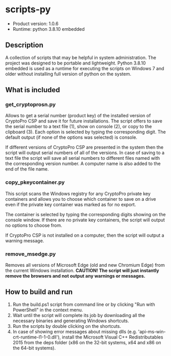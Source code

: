 # scripts-py
* Product version: 1.0.6
* Runtime: python 3.8.10 embedded

## Description
A collection of scripts that may be helpful in system administration. The project was designed to be portable and lightweight. Python 3.8.10 embedded is used as a runtime for executing the scripts on Windows 7 and older without installing full version of python on the system.

## What is included
### get_cryptoprosn.py
Allows to get a serial number (product key) of the installed version of CryptoPro CSP and save it for future installations. The script offers to save the serial number to a text file (1), show on console (2), or copy to the clipboard (3). Each option is selected by typing the corresponding digit. The default output (if none of the options was selected) is console.

If different versions of CryptoPro CSP are presented in the system then the script will output serial numbers of all of the versions. In case of saving to a text file the script will save all serial numbers to different files named with the corresponding version number. A computer name is also added to the end of the file name.

### copy_pkeycontainer.py
This script scans the Windows registry for any CryptoPro private key containers and allows you to choose which container to save on a drive even if the private key container was marked as for no export. 

The container is selected by typing the corresponding digits showing on the console window. If there are no private key containers, the script will output no options to choose from. 

If CryptoPro CSP is not installed on a computer, then the script will output a warning message.

### remove_msedge.py
Removes all versions of Microsoft Edge (old and new Chromium Edge) from the current Windows installation. **CAUTION! The script will just instantly remove the browsers and not output any warnings or messages.**

## How to build and run
1. Run the build.ps1 script from command line or by clicking "Run with PowerShell" in the context menu.
2. Wait until the script will complete its job by downloading all the necessary binaries and generating Windows shortcuts.
3. Run the scripts by double clicking on the shortcuts.
4. In case of showing error messages about missing dlls (e.g. 'api-ms-win-crt-runtime-l1-1-0.dll'), install the Microsoft Visual C++ Redistributables 2015 from the deps folder (x86 on the 32-bit systems, x64 and x86 on the 64-bit systems).
